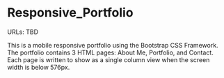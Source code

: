 # Responsive_Portfolio

URLs: TBD

This is a mobile responsive portfolio using the Bootstrap CSS Framework. 
The portfolio contains 3 HTML pages: About Me, Portfolio, and Contact.
Each page is written to show as a single column view when the screen width is below 576px. 